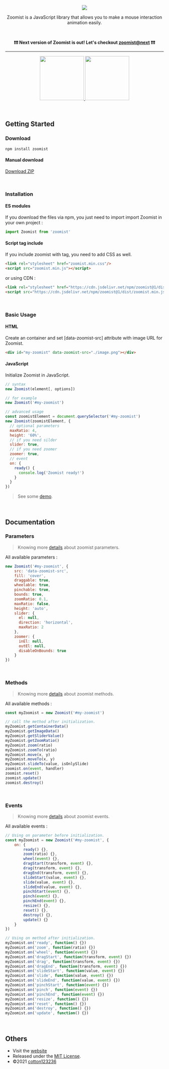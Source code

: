 <p align="center">
<a href="https://cotton123236.github.io/zoomist/index.html">
  <img src="https://i.imgur.com/VfD4y0r.png" />
</a>
</p>
<p align="center">Zoomist is a JavaScript library that allows you to make a mouse interaction animation easily.</p>
<br>
<p align="center"><strong>❗❗❗ Next version of Zoomist is out! Let's checkout <a href="https://github.com/cotton123236/zoomist/tree/next">zoomist@next</a> ❗❗❗</strong></p>
<hr/>
<p align="center">
<a href="https://cotton123236.github.io/zoomist/index.html#demo">
  <img src="https://i.imgur.com/WkskZIG.png" width="140" />
</a>
<a href="https://cotton123236.github.io/zoomist/index.html#documentation">
  <img src="https://i.imgur.com/07nAha8.png" width="140" />
</a>
</p>

<br>

## Getting Started

### Download

```
npm install zoomist
```
#### Manual download
[Download ZIP](https://github.com/cotton123236/zoomist/archive/refs/heads/main.zip)

<br>

### Installation

#### ES modules
If you download the files via npm, you just need to import import Zoomist in your own project :
```js
import Zoomist from 'zoomist'
```
#### Script tag include
If you include zoomist with tag, you need to add CSS as well.
```html
<link rel="stylesheet" href="zoomist.min.css"/>
<script src="zoomist.min.js"></script>
```
or using CDN :
```html
<link rel="stylesheet" href="https://cdn.jsdelivr.net/npm/zoomist@1/dist/zoomist.min.css"/>
<script src="https://cdn.jsdelivr.net/npm/zoomist@1/dist/zoomist.min.js"></script>
```

<br>

### Basic Usage

#### HTML
Create an container and set [data-zoomist-src] attribute with image URL for Zoomist.
```html
<div id="my-zoomist" data-zoomist-src="./image.png"></div>
```
#### JavaScript
Initialize Zoomist in JavaScript.
```js
// syntax
new Zoomist(element[, options])

// for example
new Zoomist('#my-zoomist')

// advanced usage
const zoomistElement = document.querySelector('#my-zoomist')
new Zoomist(zoomistElement, {
  // optional parameters
  maxRatio: 4,
  height: '60%',
  // if you need silder
  slider: true,
  // if you need zoomer
  zoomer: true,
  // event
  on: {
    ready() {
      console.log('Zoomist ready!')
    }
  }
})
```
>See some [demo](https://cotton123236.github.io/zoomist/index.html#demo).

<br>

## Documentation

### Parameters
>Knowing more [details](https://cotton123236.github.io/zoomist/index.html#parameters) about zoomist parameters.

All available parameters :
```js
new Zoomist('#my-zoomist', {
    src: 'data-zoomist-src',
    fill: 'cover',
    draggable: true,
    wheelable: true,
    pinchable: true,
    bounds: true,
    zoomRatio: 0.1,
    maxRatio: false,
    height: 'auto',
    slider: {
      el: null,
      direction: 'horizontal',
      maxRatio: 2
    },
    zoomer: {
      inEl: null,
      outEl: null,
      disableOnBounds: true
    }
})
```

<br>

### Methods
>Knowing more [details](https://cotton123236.github.io/zoomist/index.html#methods) about zoomist methods.

All available methods :
```js
const myZoomist = new Zoomist('#my-zoomist')

// call the method after initialization.
myZoomist.getContainerData()
myZoomist.getImageData()
myZoomist.getSliderValue()
myZoomist.getZoomRatio()
myZoomist.zoom(ratio)
myZoomist.zoomTo(ratio)
myZoomist.move(x, y)
myZoomist.moveTo(x, y)
myZoomist.slideTo(value, isOnlySlide)
zoomist.on(event, handler)
zoomist.reset()
zoomist.update()
zoomist.destroy()
```

<br>

### Events
>Knowing more [details](https://cotton123236.github.io/zoomist/index.html#events) about zoomist events.

All available events :
```js
// Using on parameter before initialization.
const myZoomist = new Zoomist('#my-zoomist', {
    on: {
        ready() {},
        zoom(ratio) {},
        wheel(event) {},
        dragStart(transform, event) {},
        drag(transform, event) {},
        dragEnd(transform, event) {},
        slideStart(value, event) {},
        slide(value, event) {},
        slideEnd(value, event) {},
        pinchStart(event) {},
        pinch(event) {},
        pinchEnd(event) {},
        resize() {},
        reset() {},
        destroy() {},
        update() {}
    }
})

// Using on method after initialization.
myZoomist.on('ready', function() {})
myZoomist.on('zoom', function(ratio) {})
myZoomist.on('wheel', function(event) {})
myZoomist.on('dragStart', function(transform, event) {})
myZoomist.on('drag', function(transform, event) {})
myZoomist.on('dragEnd', function(transform, event) {})
myZoomist.on('slideStart', function(value, event) {})
myZoomist.on('slide', function(value, event) {})
myZoomist.on('slideEnd', function(value, event) {})
myZoomist.on('pinchStart', function(event) {})
myZoomist.on('pinch', function(event) {})
myZoomist.on('pinchEnd', function(event) {})
myZoomist.on('resize', function() {})
myZoomist.on('reset', function() {})
myZoomist.on('destroy', function() {})
myZoomist.on('update', function() {})
```

<br>

## Others

* Visit the [website](https://cotton123236.github.io/zoomist/index.html)
* Released under the [MIT License](https://github.com/cotton123236/CottonJS/blob/main/LICENSE).
* ©2021 [cotton123236](https://github.com/cotton123236)
